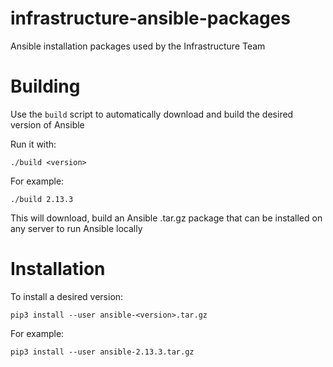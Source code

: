 # infrastructure-ansible-packages
Ansible installation packages used by the Infrastructure Team

# Building

Use the `build` script to automatically download and build the desired version of Ansible

Run it with:

`./build <version>`

For example:

`./build 2.13.3`

This will download, build an Ansible .tar.gz package that can be installed on any server to run Ansible locally

# Installation

To install a desired version:

`pip3 install --user ansible-<version>.tar.gz`

For example:

`pip3 install --user ansible-2.13.3.tar.gz`

